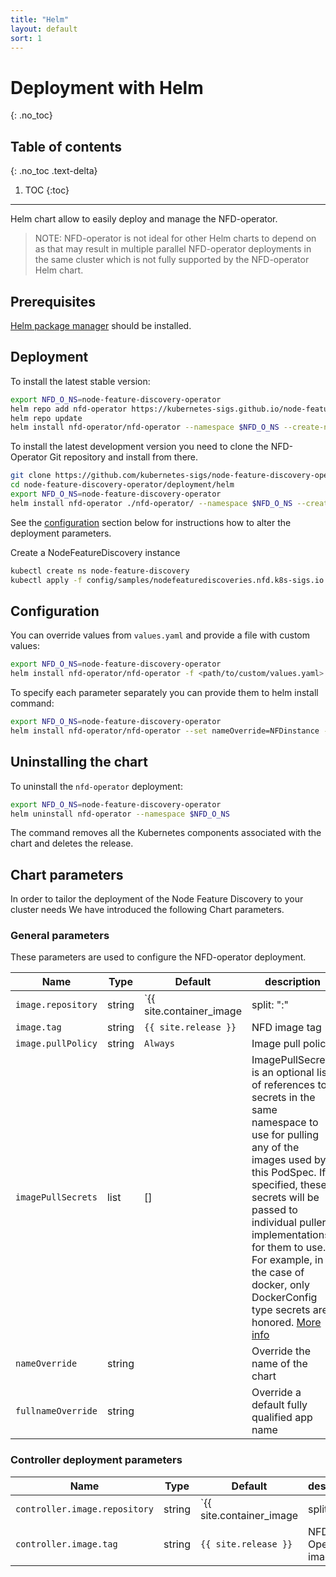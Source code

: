 ```yaml
---
title: "Helm"
layout: default
sort: 1
---
```


# Deployment with Helm

{: .no_toc}

## Table of contents

{: .no_toc .text-delta}

1. TOC
{:toc}

---

Helm chart allow to easily deploy and manage the NFD-operator.

> NOTE: NFD-operator is not ideal for other Helm charts to depend on as that
> may result in multiple parallel NFD-operator deployments in the same cluster
> which is not fully supported by the NFD-operator Helm chart.

## Prerequisites

[Helm package manager](https://helm.sh/) should be installed.

## Deployment

To install the latest stable version:

```bash
export NFD_O_NS=node-feature-discovery-operator
helm repo add nfd-operator https://kubernetes-sigs.github.io/node-feature-discovery-operator/charts
helm repo update
helm install nfd-operator/nfd-operator --namespace $NFD_O_NS --create-namespace --generate-name
```

To install the latest development version you need to clone the NFD-Operator Git
repository and install from there.

```bash
git clone https://github.com/kubernetes-sigs/node-feature-discovery-operator/
cd node-feature-discovery-operator/deployment/helm
export NFD_O_NS=node-feature-discovery-operator
helm install nfd-operator ./nfd-operator/ --namespace $NFD_O_NS --create-namespace
```

See the [configuration](#configuration) section below for instructions how to
alter the deployment parameters.

Create a NodeFeatureDiscovery instance

```bash
kubectl create ns node-feature-discovery
kubectl apply -f config/samples/nodefeaturediscoveries.nfd.k8s-sigs.io.yaml
```

## Configuration

You can override values from `values.yaml` and provide a file with custom values:

```bash
export NFD_O_NS=node-feature-discovery-operator
helm install nfd-operator/nfd-operator -f <path/to/custom/values.yaml> --namespace $NFD_O_NS --create-namespace
```

To specify each parameter separately you can provide them to helm install command:

```bash
export NFD_O_NS=node-feature-discovery-operator
helm install nfd-operator/nfd-operator --set nameOverride=NFDinstance --namespace $NFD_O_NS --create-namespace
```

## Uninstalling the chart

To uninstall the `nfd-operator` deployment:

```bash
export NFD_O_NS=node-feature-discovery-operator
helm uninstall nfd-operator --namespace $NFD_O_NS
```

The command removes all the Kubernetes components associated with the chart and
deletes the release.

## Chart parameters

In order to tailor the deployment of the Node Feature Discovery to your cluster needs
We have introduced the following Chart parameters.

### General parameters

These parameters are used to configure the NFD-operator deployment.

| Name | Type | Default | description |
| ---- | ---- | ------- | ----------- |
| `image.repository` | string | `{{ site.container_image | split: ":" | first }}` | NFD image repository |
| `image.tag` | string | `{{ site.release }}` | NFD image tag |
| `image.pullPolicy` | string | `Always` | Image pull policy |
| `imagePullSecrets` | list | [] | ImagePullSecrets is an optional list of references to secrets in the same namespace to use for pulling any of the images used by this PodSpec. If specified, these secrets will be passed to individual puller implementations for them to use. For example, in the case of docker, only DockerConfig type secrets are honored. [More info](https://kubernetes.io/docs/concepts/containers/images#specifying-imagepullsecrets-on-a-pod) |
| `nameOverride` | string |  | Override the name of the chart |
| `fullnameOverride` | string |  | Override a default fully qualified app name |

### Controller deployment parameters

| Name | Type | Default | description |
| ---- | ---- | ------- | ----------- |
| `controller.image.repository` | string | `{{ site.container_image | split: ":" | first }}` | NFD-Operator image repository |
| `controller.image.tag` | string | `{{ site.release }}` | NFD-Operator image tag |

<!-- Links -->
[rbac]: https://kubernetes.io/docs/reference/access-authn-authz/rbac/
